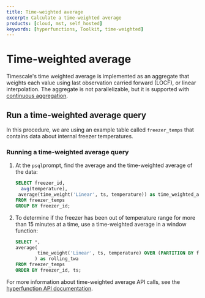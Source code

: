 ```yaml
---
title: Time-weighted average
excerpt: Calculate a time-weighted average
products: [cloud, mst, self_hosted]
keywords: [hyperfunctions, Toolkit, time-weighted]
---
```


# Time-weighted average

Timescale's time weighted average is implemented as an aggregate that
weights each value using last observation carried forward (LOCF), or linear
interpolation. The aggregate is not parallelizable, but it is supported with
[continuous aggregation][caggs].

## Run a time-weighted average query

In this procedure, we are using an example table called `freezer_temps` that
contains data about internal freezer temperatures.

<Procedure>

### Running a time-weighted average query

1.  At the `psql`prompt, find the average and the time-weighted average of
    the data:

    ```sql
    SELECT freezer_id,
      avg(temperature),
     average(time_weight('Linear', ts, temperature)) as time_weighted_average
    FROM freezer_temps
    GROUP BY freezer_id;
    ```

1.  To determine if the freezer has been out of temperature range for more
    than 15 minutes at a time, use a time-weighted average in a window function:

    ```sql
    SELECT *,
    average(
            time_weight('Linear', ts, temperature) OVER (PARTITION BY freezer_id ORDER BY ts RANGE  '15 minutes'::interval PRECEDING )
           ) as rolling_twa
    FROM freezer_temps
    ORDER BY freezer_id, ts;
    ```

</Procedure>

For more information about time-weighted average API calls, see the
[hyperfunction API documentation][hyperfunctions-api-timeweight].

[caggs]: /timescaledb/:currentVersion:/how-to-guides/continuous-aggregates
[hyperfunctions-api-timeweight]: /api/:currentVersion:/hyperfunctions/time-weighted-calculations/time_weight/
